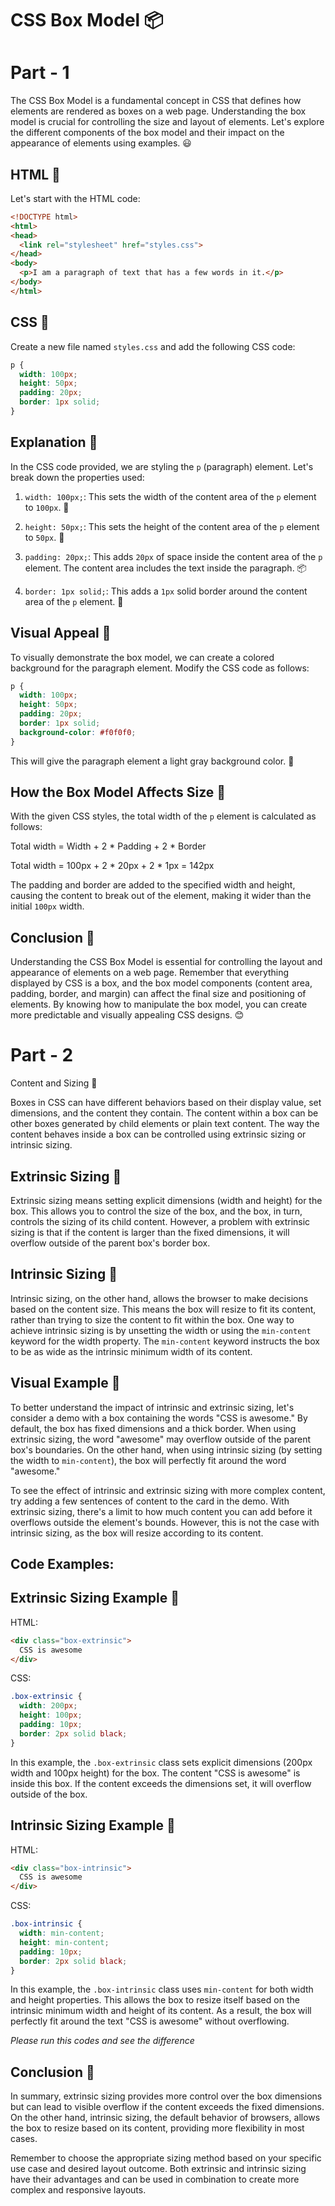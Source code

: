 # CSS Box Model 📦
# Part - 1
The CSS Box Model is a fundamental concept in CSS that defines how elements are rendered as boxes on a web page. Understanding the box model is crucial for controlling the size and layout of elements. Let's explore the different components of the box model and their impact on the appearance of elements using examples. 😃

## HTML 📝

Let's start with the HTML code:

```html
<!DOCTYPE html>
<html>
<head>
  <link rel="stylesheet" href="styles.css">
</head>
<body>
  <p>I am a paragraph of text that has a few words in it.</p>
</body>
</html>
```

## CSS 🎨

Create a new file named `styles.css` and add the following CSS code:

```css
p {
  width: 100px;
  height: 50px;
  padding: 20px;
  border: 1px solid;
}
```

## Explanation 🧐

In the CSS code provided, we are styling the `p` (paragraph) element. Let's break down the properties used:

1. `width: 100px;`: This sets the width of the content area of the `p` element to `100px`. 📏

2. `height: 50px;`: This sets the height of the content area of the `p` element to `50px`. 📐

3. `padding: 20px;`: This adds `20px` of space inside the content area of the `p` element. The content area includes the text inside the paragraph. 📦

4. `border: 1px solid;`: This adds a `1px` solid border around the content area of the `p` element. 🚧

## Visual Appeal 🌈

To visually demonstrate the box model, we can create a colored background for the paragraph element. Modify the CSS code as follows:

```css
p {
  width: 100px;
  height: 50px;
  padding: 20px;
  border: 1px solid;
  background-color: #f0f0f0;
}
```

This will give the paragraph element a light gray background color. 🎨




## How the Box Model Affects Size 📐

With the given CSS styles, the total width of the `p` element is calculated as follows:

Total width = Width + 2 * Padding + 2 * Border

Total width = 100px + 2 * 20px + 2 * 1px = 142px

The padding and border are added to the specified width and height, causing the content to break out of the element, making it wider than the initial `100px` width.

## Conclusion 🏁

Understanding the CSS Box Model is essential for controlling the layout and appearance of elements on a web page. Remember that everything displayed by CSS is a box, and the box model components (content area, padding, border, and margin) can affect the final size and positioning of elements. By knowing how to manipulate the box model, you can create more predictable and visually appealing CSS designs. 😊



# Part - 2
Content and Sizing 📐

Boxes in CSS can have different behaviors based on their display value, set dimensions, and the content they contain. The content within a box can be other boxes generated by child elements or plain text content. The way the content behaves inside a box can be controlled using extrinsic sizing or intrinsic sizing.

## Extrinsic Sizing 🔲

Extrinsic sizing means setting explicit dimensions (width and height) for the box. This allows you to control the size of the box, and the box, in turn, controls the sizing of its child content. However, a problem with extrinsic sizing is that if the content is larger than the fixed dimensions, it will overflow outside of the parent box's border box.

## Intrinsic Sizing 📏

Intrinsic sizing, on the other hand, allows the browser to make decisions based on the content size. This means the box will resize to fit its content, rather than trying to size the content to fit within the box. One way to achieve intrinsic sizing is by unsetting the width or using the `min-content` keyword for the width property. The `min-content` keyword instructs the box to be as wide as the intrinsic minimum width of its content.

## Visual Example 🌼

To better understand the impact of intrinsic and extrinsic sizing, let's consider a demo with a box containing the words "CSS is awesome." By default, the box has fixed dimensions and a thick border. When using extrinsic sizing, the word "awesome" may overflow outside of the parent box's boundaries. On the other hand, when using intrinsic sizing (by setting the width to `min-content`), the box will perfectly fit around the word "awesome."

To see the effect of intrinsic and extrinsic sizing with more complex content, try adding a few sentences of content to the card in the demo. With extrinsic sizing, there's a limit to how much content you can add before it overflows outside the element's bounds. However, this is not the case with intrinsic sizing, as the box will resize according to its content.



## Code Examples:

## Extrinsic Sizing Example 📏

HTML:
```html
<div class="box-extrinsic">
  CSS is awesome
</div>
```

CSS:
```css
.box-extrinsic {
  width: 200px;
  height: 100px;
  padding: 10px;
  border: 2px solid black;
}
```

In this example, the `.box-extrinsic` class sets explicit dimensions (200px width and 100px height) for the box. The content "CSS is awesome" is inside this box. If the content exceeds the dimensions set, it will overflow outside of the box.

## Intrinsic Sizing Example 📐

HTML:
```html
<div class="box-intrinsic">
  CSS is awesome
</div>
```

CSS:
```css
.box-intrinsic {
  width: min-content;
  height: min-content;
  padding: 10px;
  border: 2px solid black;
}
```

In this example, the `.box-intrinsic` class uses `min-content` for both width and height properties. This allows the box to resize itself based on the intrinsic minimum width and height of its content. As a result, the box will perfectly fit around the text "CSS is awesome" without overflowing.

_Please run this codes and see the difference_

## Conclusion 🏁

In summary, extrinsic sizing provides more control over the box dimensions but can lead to visible overflow if the content exceeds the fixed dimensions. On the other hand, intrinsic sizing, the default behavior of browsers, allows the box to resize based on its content, providing more flexibility in most cases.

Remember to choose the appropriate sizing method based on your specific use case and desired layout outcome. Both extrinsic and intrinsic sizing have their advantages and can be used in combination to create more complex and responsive layouts.
